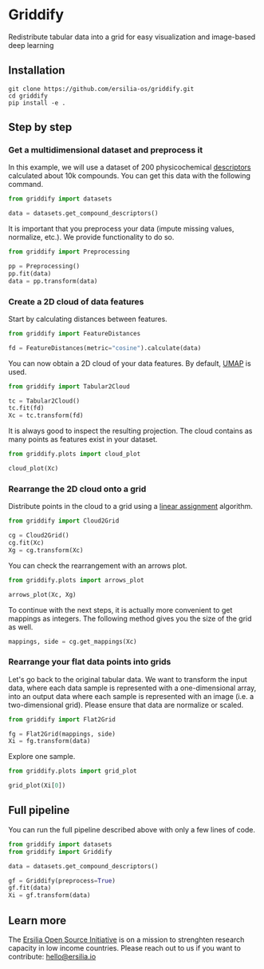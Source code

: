 # Griddify
Redistribute tabular data into a grid for easy visualization and image-based deep learning

## Installation

```
git clone https://github.com/ersilia-os/griddify.git
cd griddify
pip install -e .
```

## Step by step

### Get a multidimensional dataset and preprocess it

In this example, we will use a dataset of 200 physicochemical [descriptors](https://www.rdkit.org/docs/source/rdkit.Chem.Descriptors.html) calculated about 10k compounds. You can get this data with the following command.

```python
from griddify import datasets

data = datasets.get_compound_descriptors()
```

It is important that you preprocess your data (impute missing values, normalize, etc.). We provide functionality to do so.

```python
from griddify import Preprocessing

pp = Preprocessing()
pp.fit(data)
data = pp.transform(data)
```

### Create a 2D cloud of data features

Start by calculating distances between features.

```python
from griddify import FeatureDistances

fd = FeatureDistances(metric="cosine").calculate(data)
```

You can now obtain a 2D cloud of your data features. By default, [UMAP](https://umap-learn.readthedocs.io/en/latest/) is used.

```python
from griddify import Tabular2Cloud

tc = Tabular2Cloud()
tc.fit(fd)
Xc = tc.transform(fd)
```

It is always good to inspect the resulting projection. The cloud contains as many points as features exist in your dataset.

```python
from griddify.plots import cloud_plot

cloud_plot(Xc)
```

### Rearrange the 2D cloud onto a grid

Distribute points in the cloud to a grid using a [linear assignment](https://github.com/gatagat/lap) algorithm.

```python
from griddify import Cloud2Grid

cg = Cloud2Grid()
cg.fit(Xc)
Xg = cg.transform(Xc)
```

You can check the rearrangement with an arrows plot.
```python
from griddify.plots import arrows_plot

arrows_plot(Xc, Xg)
```

To continue with the next steps, it is actually more convenient to get mappings as integers. The following method gives you the size of the grid as well.

```python
mappings, side = cg.get_mappings(Xc)
```

### Rearrange your flat data points into grids

Let's go back to the original tabular data. We want to transform the input data, where each data sample is represented with a one-dimensional array, into an output data where each sample is represented with an image (i.e. a two-dimensional grid). Please ensure that data are normalize or scaled.

```python
from griddify import Flat2Grid

fg = Flat2Grid(mappings, side)
Xi = fg.transform(data)
```

Explore one sample.

```python
from griddify.plots import grid_plot

grid_plot(Xi[0])
```

## Full pipeline

You can run the full pipeline described above with only a few lines of code.

```python
from griddify import datasets
from griddify import Griddify

data = datasets.get_compound_descriptors()

gf = Griddify(preprocess=True)
gf.fit(data)
Xi = gf.transform(data)
```

## Learn more

The [Ersilia Open Source Initiative](https://ersilia.io) is on a mission to strenghten research capacity in low income countries. Please reach out to us if you want to contribute: [hello@ersilia.io]()